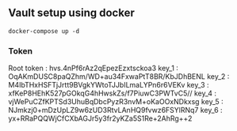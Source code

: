 ## Vault setup using docker


```
docker-compose up -d
```

### Token 

Root token : hvs.4nPf6rAz2qEpezEzxtsckoa3
key_1 : OqAKmDUSC8paQZhm/WD+au34FxwaPtT8BR/KbJDhBENL
key_2 : M4IbTHxHSFTjJrtt9BVgkYWtoTJJbILmaLYPn6r6VEKv
key_3 : xfKeP8HEhK527pGOkqG4hHwskZs/f7PiuwC3PWTvC5//
key_4 : vjWePuCZfKPTSd3UhuBqDbcPyzR3nvM+oKaOOxNDkxsg
key_5 : NJmkzj0+mDzUpLZ9w6zUD3RtvLAnHQ9fvwz6FSYlRNq7
key_6 : yx+RRaPQQWjCfCXbAGJr5y3fr2yKZa5S1Re+2AhRg++2